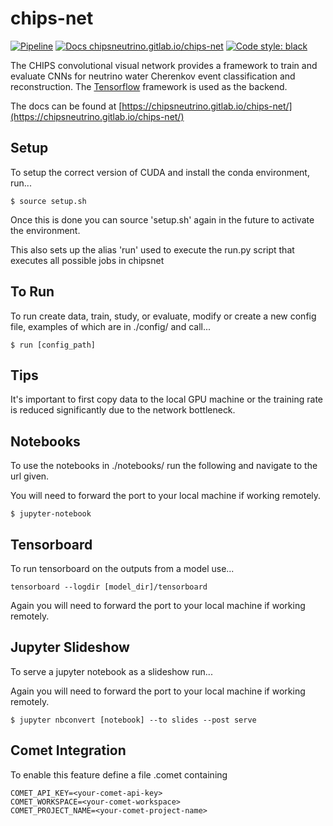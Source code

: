 # chips-net

[![Pipeline](https://gitlab.com/chipsneutrino/chips-net/badges/master/pipeline.svg)](https://gitlab.com/chipsneutrino/chips-net/pipelines) [![Docs chipsneutrino.gitlab.io/chips-net](https://img.shields.io/website-up-down-green-red/http/shields.io.svg)](https://chipsneutrino.gitlab.io/chips-net/) [![Code style: black](https://img.shields.io/badge/code%20style-black-000000.svg)](https://github.com/psf/black)

The CHIPS convolutional visual network provides a framework to train and evaluate CNNs for neutrino water Cherenkov event classification and reconstruction. The [Tensorflow](https://www.tensorflow.org/) framework is used as the backend.

The docs can be found at [https://chipsneutrino.gitlab.io/chips-net/](https://chipsneutrino.gitlab.io/chips-net/)

## Setup
To setup the correct version of CUDA and install the conda environment, run... 

```
$ source setup.sh
```

Once this is done you can source 'setup.sh' again in the future to activate the environment.

This also sets up the alias 'run' used to execute the run.py script that executes all possible jobs in chipsnet

## To Run
To run create data, train, study, or evaluate, modify or create a new config file, examples of which are in ./config/ and call...

```
$ run [config_path]
```

## Tips
It's important to first copy data to the local GPU machine or the training rate is reduced significantly due to the network bottleneck.

## Notebooks
To use the notebooks in ./notebooks/ run the following and navigate to the url given.

You will need to forward the port to your local machine if working remotely.

```
$ jupyter-notebook
```

## Tensorboard
To run tensorboard on the outputs from a model use...

```
tensorboard --logdir [model_dir]/tensorboard
```

Again you will need to forward the port to your local machine if working remotely.

## Jupyter Slideshow
To serve a jupyter notebook as a slideshow run...

Again you will need to forward the port to your local machine if working remotely.

```
$ jupyter nbconvert [notebook] --to slides --post serve
```

## Comet Integration

To enable this feature define a file .comet containing 

    COMET_API_KEY=<your-comet-api-key>
    COMET_WORKSPACE=<your-comet-workspace>
    COMET_PROJECT_NAME=<your-comet-project-name>